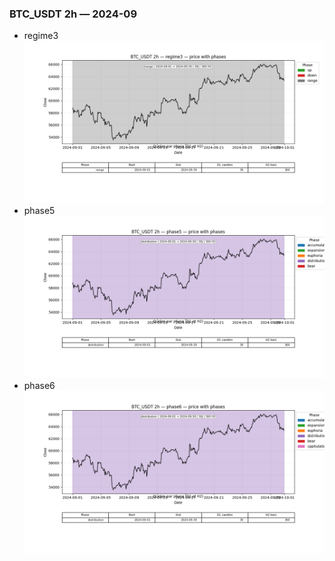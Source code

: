 ### BTC_USDT 2h — 2024-09

- regime3
![BTC_USDT_2h_regime3_2024-09_phase_price.png](outputs/fourier/phase_monthly/BTC_USDT/2h/2024/2024-09/BTC_USDT_2h_regime3_2024-09_phase_price.png)
- phase5
![BTC_USDT_2h_phase5_2024-09_phase_price.png](outputs/fourier/phase_monthly/BTC_USDT/2h/2024/2024-09/BTC_USDT_2h_phase5_2024-09_phase_price.png)
- phase6
![BTC_USDT_2h_phase6_2024-09_phase_price.png](outputs/fourier/phase_monthly/BTC_USDT/2h/2024/2024-09/BTC_USDT_2h_phase6_2024-09_phase_price.png)